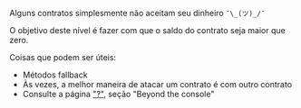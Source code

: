 Alguns contratos simplesmente não aceitam seu dinheiro `¯\_(ツ)_/¯`

O objetivo deste nível é fazer com que o saldo do contrato seja maior que zero.

Coisas que podem ser úteis:
* Métodos fallback
* Às vezes, a melhor maneira de atacar um contrato é com outro contrato
* Consulte a página ["?"](https://lux.openzeppelin.com/help), seção "Beyond the console"